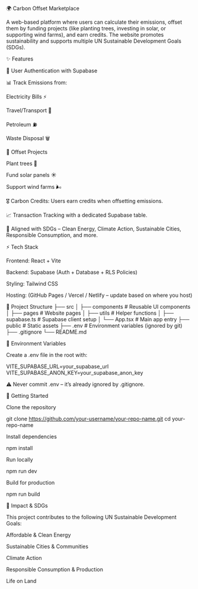 🌍 Carbon Offset Marketplace

A web-based platform where users can calculate their emissions, offset them by funding projects (like planting trees, investing in solar, or supporting wind farms), and earn credits. The website promotes sustainability and supports multiple UN Sustainable Development Goals (SDGs).

✨ Features

🔐 User Authentication with Supabase

📊 Track Emissions from:

Electricity Bills ⚡

Travel/Transport 🚗

Petroleum ⛽

Waste Disposal 🗑️

🌱 Offset Projects

Plant trees 🌳

Fund solar panels ☀️

Support wind farms 🌬️

🎖️ Carbon Credits: Users earn credits when offsetting emissions.

📈 Transaction Tracking with a dedicated Supabase table.

🎯 Aligned with SDGs – Clean Energy, Climate Action, Sustainable Cities, Responsible Consumption, and more.

⚡ Tech Stack

Frontend: React + Vite

Backend: Supabase (Auth + Database + RLS Policies)

Styling: Tailwind CSS

Hosting: (GitHub Pages / Vercel / Netlify – update based on where you host)

📂 Project Structure
├── src
│   ├── components    # Reusable UI components
│   ├── pages         # Website pages
│   ├── utils         # Helper functions
│   ├── supabase.ts   # Supabase client setup
│   └── App.tsx       # Main app entry
├── public            # Static assets
├── .env              # Environment variables (ignored by git)
├── .gitignore
└── README.md

🔑 Environment Variables

Create a .env file in the root with:

VITE_SUPABASE_URL=your_supabase_url
VITE_SUPABASE_ANON_KEY=your_supabase_anon_key


⚠️ Never commit .env – it’s already ignored by .gitignore.

🚀 Getting Started

Clone the repository

git clone https://github.com/your-username/your-repo-name.git
cd your-repo-name


Install dependencies

npm install


Run locally

npm run dev


Build for production

npm run build

🌱 Impact & SDGs

This project contributes to the following UN Sustainable Development Goals:

Affordable & Clean Energy

Sustainable Cities & Communities

Climate Action

Responsible Consumption & Production

Life on Land